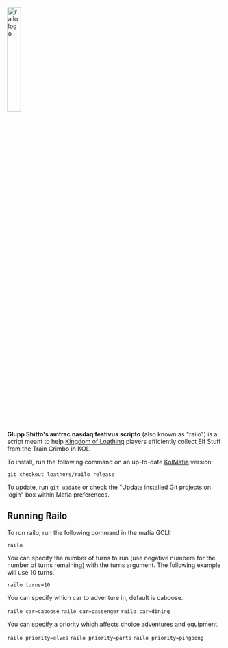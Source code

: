 <img src="https://user-images.githubusercontent.com/1320480/208032167-6df358c2-c08b-4017-8b5c-2b412fdeb843.png" alt="railo logo" style="width: 25%;">

**Glupp Shitto's amtrac nasdaq festivus scripto** (also known as "railo") is a script meant to help [Kingdom of Loathing](https://www.kingdomofloathing.com/) players efficiently collect Elf Stuff from the Train Crimbo in KOL.

To install, run the following command on an up-to-date [KolMafia](https://github.com/kolmafia/kolmafia) version:

```
git checkout loathers/railo release
```

To update, run `git update` or check the "Update installed Git projects on login" box within Mafia preferences.

## Running Railo

To run railo, run the following command in the mafia GCLI:

`railo`

You can specify the number of turns to run (use negative numbers for the number of turns remaining) with the turns argument. The following example will use 10 turns.

`railo turns=10`

You can specify which car to adventure in, default is caboose.

`railo car=caboose`
`railo car=passenger`
`railo car=dining`

You can specify a priority which affects choice adventures and equipment.

`railo priority=elves`
`railo priority=parts`
`railo priority=pingpong`
